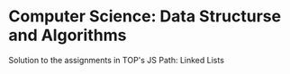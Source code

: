 # Computer Science: Data Structurse and Algorithms

Solution to the assignments in TOP's JS Path: Linked Lists
